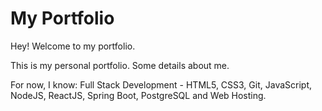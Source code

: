 # My Portfolio

Hey! Welcome to my portfolio.

This is my personal portfolio. Some details about me.

For now, I know: 
   Full Stack Development - HTML5, CSS3, Git, JavaScript, NodeJS, ReactJS, Spring Boot, PostgreSQL and Web Hosting.
